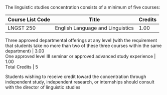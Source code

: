 The linguistic studies concentration consists of a minimum of five courses:

Course List  Code  |  Title  |  Credits  
---|---|---  
LNGST 250  |  English Language and Linguistics  |  1.00  
Three approved departmental offerings at any level (with the requirement that
students take no more than two of these three courses within the same
department)  |  3.00  
One approved level III seminar or approved advanced study experience  |  1.00  
Total Credits  |  5  
  
Students wishing to receive credit toward the concentration through
independent study, independent research, or internships should consult with
the director of linguistic studies

